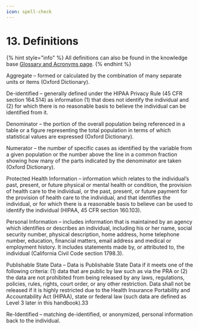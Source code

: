 ```yaml
---
icon: spell-check
---
```


# 13. Definitions

{% hint style="info" %}
All definitions can also be found in the knowledge base [Glossary and Acronyms page](../appendix/glossary.md).
{% endhint %}

Aggregate – formed or calculated by the combination of many separate units or items (Oxford Dictionary).

De-identified – generally defined under the HIPAA Privacy Rule (45 CFR section 164.514) as information (1) that does not identify the individual and (2) for which there is no reasonable basis to believe the individual can be identified from it.

Denominator – the portion of the overall population being referenced in a table or a figure representing the total population in terms of which statistical values are expressed (Oxford Dictionary).

Numerator – the number of specific cases as identified by the variable from a given population or the number above the line in a common fraction showing how many of the parts indicated by the denominator are taken (Oxford Dictionary).

Protected Health Information – information which relates to the individual’s past, present, or future physical or mental health or condition, the provision of health care to the individual, or the past, present, or future payment for the provision of health care to the individual, and that identifies the individual, or for which there is a reasonable basis to believe can be used to identify the individual (HIPAA, 45 CFR section 160.103).

Personal Information – includes information that is maintained by an agency which identifies or describes an individual, including his or her name, social security number, physical description, home address, home telephone number, education, financial matters, email address and medical or employment history. It includes statements made by, or attributed to, the individual (California Civil Code section 1798.3).

Publishable State Data – Data is Publishable State Data if it meets one of the following criteria: (1) data that are public by law such as via the PRA or (2) the data are not prohibited from being released by any laws, regulations, policies, rules, rights, court order, or any other restriction. Data shall not be released if it is highly restricted due to the Health Insurance Portability and Accountability Act (HIPAA), state or federal law (such data are defined as Level 3 later in this handbook).33

Re-Identified – matching de-identified, or anonymized, personal information back to the individual.
